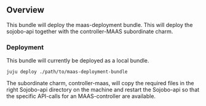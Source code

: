 ﻿## Overview
This bundle will deploy the maas-deployment bundle. This will deploy the sojobo-api together with the controller-MAAS subordinate charm.

###  Deployment

This bundle will currently be deployed as a local bundle.

`juju deploy ./path/to/maas-deployment-bundle`

The subordinate charm, controller-maas, will copy the required files in the right Sojobo-api directory on the machine and restart the Sojobo-api so that the specific API-calls for an MAAS-controller are available.  
